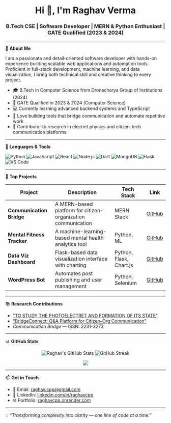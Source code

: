 <h1 align="center">Hi 👋, I'm Raghav Verma</h1>
<h3 align="center">B.Tech CSE | Software Developer | MERN & Python Enthusiast | GATE Qualified (2023 & 2024)</h3>

---

🌟 **About Me**

I am a passionate and detail-oriented software developer with hands-on experience building scalable web applications and automation tools. Proficient in full-stack development, machine learning, and data visualization, I bring both technical skill and creative thinking to every project.

- 🎓 B.Tech in Computer Science from Dronacharya Group of Institutions (2024)
- 🧠 GATE Qualified in 2023 & 2024 (Computer Science)
- 💻 Currently learning advanced backend systems and TypeScript
- 🤖 Love building tools that bridge communication and automate repetitive work
- 🧪 Contributor to research in electret physics and citizen-tech communication platforms

---

🔧 **Languages & Tools**

![Python](https://img.shields.io/badge/Python-3776AB?style=for-the-badge&logo=python&logoColor=white)
![JavaScript](https://img.shields.io/badge/JavaScript-F7DF1E?style=for-the-badge&logo=javascript&logoColor=black)
![React](https://img.shields.io/badge/React-20232A?style=for-the-badge&logo=react&logoColor=61DAFB)
![Node.js](https://img.shields.io/badge/Node.js-339933?style=for-the-badge&logo=nodedotjs&logoColor=white)
![Dart](https://img.shields.io/badge/Dart-0175C2?style=for-the-badge&logo=dart&logoColor=white)
![MongoDB](https://img.shields.io/badge/MongoDB-4EA94B?style=for-the-badge&logo=mongodb&logoColor=white)
![Flask](https://img.shields.io/badge/Flask-000000?style=for-the-badge&logo=flask&logoColor=white)
![VS Code](https://img.shields.io/badge/VS%20Code-007ACC?style=for-the-badge&logo=visual-studio-code&logoColor=white)

---

🧩 **Top Projects**

| Project | Description | Tech Stack | Link |
|--------|-------------|------------|------|
| **Communication Bridge** | A MERN-based platform for citizen–organization communication | MERN Stack | [GitHub](https://github.com/Raghavcpp/CommunicationBridge) |
| **Mental Fitness Tracker** | A machine-learning-based mental health analytics tool | Python, ML | [GitHub](https://github.com/Raghavcpp/MentalFitnessTracker) |
| **Data Viz Dashboard** | Flask-based data visualization interface with charting | Python, Flask, Chart.js | [GitHub](https://github.com/Raghavcpp/DataVizDashboard) |
| **WordPress Bot** | Automates post publishing and user management | Python, Selenium | [GitHub](https://github.com/Raghavcpp/WordPressBot) |

---

📚 **Research Contributions**

- ["TO STUDY THE PHOTOELECTRET AND FORMATION OF ITS STATE"](https://www.ijasret.com/Search.aspx?title=TO%20STUDY%20THE%20PHOTOELECTRET%20AND%20FORMATION%20OF%20ITS%20STATE)
- ["BridgeConnect: Q&A Platform for Citizen–Org Communication"](https://doi.org/10.48001/jocsvl.2024.1134-38)
- *Communication Bridge* — ISSN: 2231-3273

---

📊 **GitHub Stats**

<p align="center">
  <img src="https://github-readme-stats.vercel.app/api?username=Raghavcpp&show_icons=true&theme=radical" alt="Raghav's GitHub Stats" />
  <img src="https://github-readme-streak-stats.herokuapp.com/?user=Raghavcpp&theme=radical" alt="GitHub Streak" />
</p>

<p align="center">
  <img src="https://github-readme-stats.vercel.app/api/top-langs/?username=Raghavcpp&layout=compact&theme=radical" />
</p>

---

📫 **Get in Touch**

- 📧 Email: raghav.cpp@gmail.com  
- 💼 LinkedIn: [linkedin.com/in/raghavcpp](https://linkedin.com/in/raghavcpp)  
- 🌐 Portfolio: [raghavcpp.onrender.com](https://raghavcpp.onrender.com)

---

💡 *“Transforming complexity into clarity — one line of code at a time.”*

